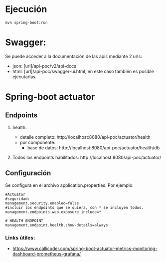 # Ejecución
   
   ```
   mvn spring-boot:run
   ```
# Swagger:
Se puede acceder a la documentación de las apis mediante 2 urls:

* json: [url]/api-poc/v2/api-docs
* html: [url]/api-poc/swagger-ui.html, en este caso también es posible ejecutarlas.

# Spring-boot actuator
## Endpoints
1. health: 
   * detalle completo: http://localhost:8080/api-poc/actuator/health
   * por componente:
      * base de datos: http://localhost:8080/api-poc/actuator/health/db

2. Todos los endpoints habilitados: http://localhost:8080/api-poc/actuator/

## Configuración
Se configura en el archivo application.properties. 
Por ejemplo:
 ```
#Actuator
#seguridad:
management.security.enabled=false 
#incluir los endpoints que se quiera, con * se incluyen todos.
management.endpoints.web.exposure.include=*

# HEALTH ENDPOINT
management.endpoint.health.show-details=always
 ```
### Links útiles:
* https://www.callicoder.com/spring-boot-actuator-metrics-monitoring-dashboard-prometheus-grafana/
